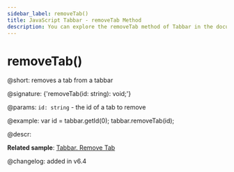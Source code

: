```yaml
---
sidebar_label: removeTab()
title: JavaScript Tabbar - removeTab Method 
description: You can explore the removeTab method of Tabbar in the documentation of the DHTMLX JavaScript UI library. Browse developer guides and API reference, try out code examples and live demos, and download a free 30-day evaluation version of DHTMLX Suite 7.
---
```


# removeTab()

@short: removes a tab from a tabbar

@signature: {'removeTab(id: string): void;'}

@params:
`id: string` - the id of a tab to remove

@example:
var id = tabbar.getId(0);
tabbar.removeTab(id);

@descr:

**Related sample**: [Tabbar. Remove Tab](https://snippet.dhtmlx.com/z5vjj83y)

@changelog: added in v6.4

[comment]: # (@relatedapi: tabbar/api/tabbar_addtab_method.md)

[comment]: # (@related: tabbar/work_with_tabbar.md#addingremoving-tabs)
